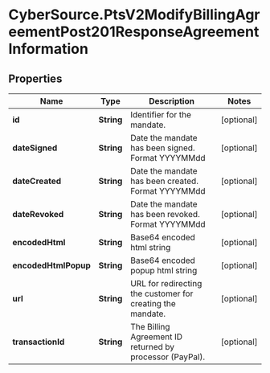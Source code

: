 # CyberSource.PtsV2ModifyBillingAgreementPost201ResponseAgreementInformation

## Properties
Name | Type | Description | Notes
------------ | ------------- | ------------- | -------------
**id** | **String** | Identifier for the mandate.  | [optional] 
**dateSigned** | **String** | Date the mandate has been signed.  Format YYYYMMdd | [optional] 
**dateCreated** | **String** | Date the mandate has been created.  Format YYYYMMdd | [optional] 
**dateRevoked** | **String** | Date the mandate has been revoked.  Format YYYYMMdd | [optional] 
**encodedHtml** | **String** | Base64 encoded html string | [optional] 
**encodedHtmlPopup** | **String** | Base64 encoded popup html string | [optional] 
**url** | **String** | URL for redirecting the customer for creating the mandate.  | [optional] 
**transactionId** | **String** | The Billing Agreement ID returned by processor (PayPal).  | [optional] 


